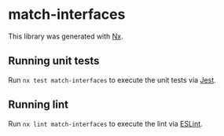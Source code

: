 # match-interfaces

This library was generated with [Nx](https://nx.dev).

## Running unit tests

Run `nx test match-interfaces` to execute the unit tests via [Jest](https://jestjs.io).

## Running lint

Run `nx lint match-interfaces` to execute the lint via [ESLint](https://eslint.org/).
